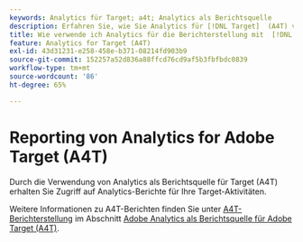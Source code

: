 ```yaml
---
keywords: Analytics für Target; a4t; Analytics als Berichtsquelle
description: Erfahren Sie, wie Sie Analytics für [!DNL Target]  (A4T) verwenden. Die A4T-Integration bietet Ihnen Zugriff auf zuverlässige Adobe Analytics-Berichte für Ihre Adobe [!DNL Target] Aktivitäten.
title: Wie verwende ich Analytics für die Berichterstellung mit  [!DNL Target]  (A4T)?
feature: Analytics for Target (A4T)
exl-id: 43d31231-e258-458e-b371-08214fd903b9
source-git-commit: 152257a52d836a88ffcd76cd9af5b3fbfbdc0839
workflow-type: tm+mt
source-wordcount: '86'
ht-degree: 65%

---
```


# Reporting von Analytics for Adobe Target (A4T)

Durch die Verwendung von Analytics als Berichtsquelle für Target (A4T) erhalten Sie Zugriff auf Analytics-Berichte für Ihre Target-Aktivitäten.

Weitere Informationen zu A4T-Berichten finden Sie unter [A4T-Berichterstellung](/help/main/c-integrating-target-with-mac/a4t/reporting.md#concept_716AF8D545AD404EAAEE99A6DB7B9483) im Abschnitt [Adobe Analytics als Berichtsquelle für Adobe Target (A4T)](/help/main/c-integrating-target-with-mac/a4t/a4t.md#concept_7540C8C04259434AB6EE33B09F47A1DE).
